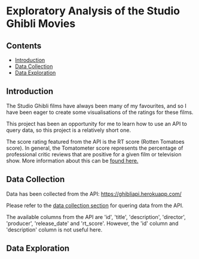 # Exploratory Analysis of the Studio Ghibli Movies

## Contents
* [Introduction](#intro)
* [Data Collection](#collect)
* [Data Exploration](#explor)

## <a name="intro"></a> Introduction

The Studio Ghibli films have always been many of my favourites, and so I have been eager to create some visualisations of the ratings for these films.

This project has been an opportunity for me to learn how to use an API to query data, so this project is a relatively short one.

The score rating featured from the API is the RT score (Rotten Tomatoes score).
In general, the Tomatometer score represents the percentage of professional critic reviews that are positive for a given film or television show.
More information about this can be [found here.](https://en.wikipedia.org/wiki/Rotten_Tomatoes#Critic_aggregate_score)

## <a name="collect"></a> Data Collection

Data has been collected from the API: https://ghibliapi.herokuapp.com/

Please refer to the [data collection section](https://github.com/nerusn/studio_ghibli_eda/blob/master/collecting_films_data.py) for quering data from the API.

The available columns from the API are 'id', 'title', 'description', 'director', 'producer', 'release_date' and 'rt_score'. However, the 'id' column and 'description' column is not useful here.

## <a name="explor"></a> Data Exploration
